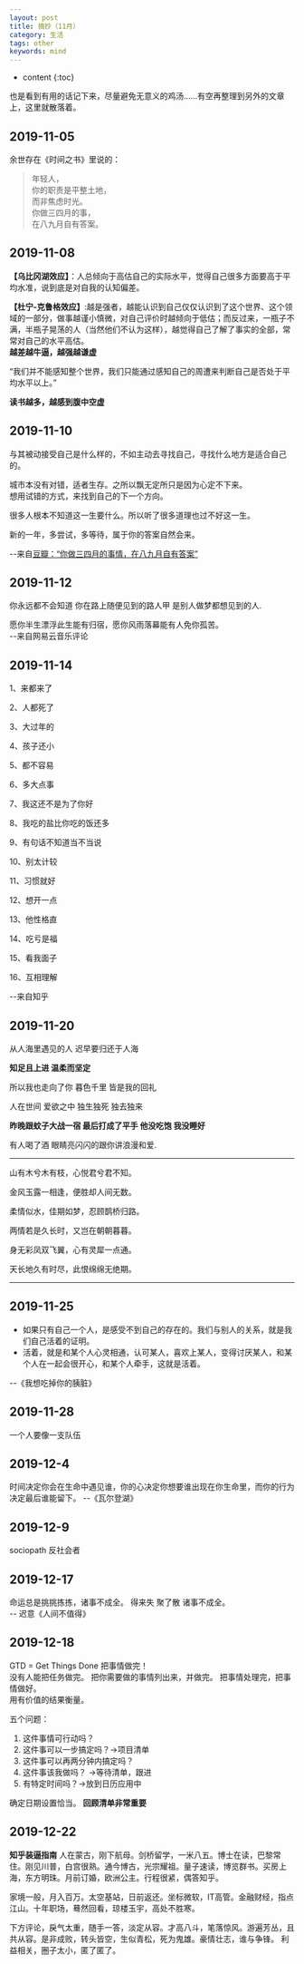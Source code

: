 ```yaml
---
layout: post
title: 摘抄（11月）
category: 生活
tags: other
keywords: mind
---
```


* content
{:toc}

也是看到有用的话记下来，尽量避免无意义的鸡汤……有空再整理到另外的文章上，这里就散落着。

## 2019-11-05

余世存在《时间之书》里说的：

>年轻人，  
你的职责是平整土地，  
而非焦虑时光。  
你做三四月的事，  
在八九月自有答案。  

## 2019-11-08

**【乌比冈湖效应】**：人总倾向于高估自己的实际水平，觉得自己很多方面要高于平均水准，说到底是对自我的认知偏差。

**【杜宁-克鲁格效应】**:越是强者，越能认识到自己仅仅认识到了这个世界、这个领域的一部分，做事越谨小慎微，对自己评价时越倾向于低估；而反过来，一瓶子不满，半瓶子晃荡的人（当然他们不认为这样），越觉得自己了解了事实的全部，常常对自己的水平高估。  
**越差越牛逼，越强越谦虚**

“我们并不能感知整个世界，我们只能通过感知自己的周遭来判断自己是否处于平均水平以上。”

**读书越多，越感到腹中空虚**

## 2019-11-10


与其被动接受自己是什么样的，不如主动去寻找自己，寻找什么地方是适合自己的。

城市本没有对错，适者生存。之所以飘无定所只是因为心定不下来。  
想用试错的方式，来找到自己的下一个方向。  

很多人根本不知道这一生要什么。所以听了很多道理也过不好这一生。

新的一年，多尝试，多等待，属于你的答案自然会来。

--来自[豆瓣：“你做三四月的事情，在八九月自有答案”](https://www.douban.com/note/658426544/?from=tag)


## 2019-11-12

你永远都不会知道 你在路上随便见到的路人甲 是别人做梦都想见到的人.

愿你半生漂浮此生能有归宿，愿你风雨落幕能有人免你孤苦。  
--来自网易云音乐评论

## 2019-11-14

1、来都来了

2、人都死了

3、大过年的

4、孩子还小

5、都不容易

6、多大点事

7、我这还不是为了你好

8、我吃的盐比你吃的饭还多

9、有句话不知道当不当说

10、别太计较

11、习惯就好

12、想开一点

13、他性格直

14、吃亏是福

15、看我面子

16、互相理解


--来自知乎
## 2019-11-20

从人海里遇见的人 迟早要归还于人海

**知足且上进 温柔而坚定**  

所以我也走向了你 暮色千里 皆是我的回礼

人在世间 爱欲之中 独生独死 独去独来

**昨晚跟蚊子大战一宿 最后打成了平手 他没吃饱 我没睡好**

有人喝了酒 眼睛亮闪闪的跟你讲浪漫和爱.

---
山有木兮木有枝，心悦君兮君不知。

金风玉露一相逢，便胜却人间无数。

柔情似水，佳期如梦，忍顾鹊桥归路。

两情若是久长时，又岂在朝朝暮暮。

身无彩凤双飞翼，心有灵犀一点通。

天长地久有时尽，此恨绵绵无绝期。

---

## 2019-11-25

- 如果只有自己一个人，是感受不到自己的存在的。我们与别人的关系，就是我们自己活着的证明。
- 活着，就是和某个人心灵相通，认可某人，喜欢上某人，变得讨厌某人，和某个人在一起会很开心，和某个人牵手，这就是活着。

--《我想吃掉你的胰脏》

## 2019-11-28

一个人要像一支队伍

## 2019-12-4

时间决定你会在生命中遇见谁，你的心决定你想要谁出现在你生命里，而你的行为决定最后谁能留下。
    --《瓦尔登湖》

## 2019-12-9
sociopath 反社会者  

## 2019-12-17

命运总是挑挑拣拣，诸事不成全。
得来失 聚了散 诸事不成全。  
    -- 迟意《人间不值得》


## 2019-12-18
GTD = Get Things Done 把事情做完！  
没有人能把任务做完。
把你需要做的事情列出来，并做完。
把事情处理完，把事情做好。  
用有价值的结果衡量。  

五个问题：
1. 这件事情可行动吗？
2. 这件事可以一步搞定吗？->项目清单
3. 这件事可以再两分钟内搞定吗？
4. 这件事该我做吗？ ->等待清单，跟进
5. 有特定时间吗？->放到日历应用中

确定日期设置恰当。
**回顾清单非常重要**

## 2019-12-22

**知乎装逼指南**
人在蒙古，刚下航母。剑桥留学，一米八五。博士在读，巴黎常住。刚见川普，白宫很熟。通今博古，光宗耀祖。量子速读，博览群书。买房上海，东方明珠。月前订婚，欧洲公主。行程很紧，偶答知乎。

家境一般，月入百万。太空基站，日前返还。坐标微软，IT高管。金融财经，指点江山。十年职场，蓦然回看，琼楼玉宇，高处不胜寒。

下方评论，戾气太重，随手一答，淡定从容。才高八斗，笔落惊风。游遍芳丛，且共从容。是非成败，转头皆空，生似青松，死为鬼雄。豪情壮志，谁与争锋。
利益相关，圈子太小，匿了匿了。